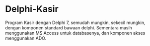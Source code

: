 # Delphi-Kasir
Program Kasir dengan Delphi 7, semudah mungkin, sekecil mungkin, dengan komponen standard bawaan delphi. Sementara masih menggunakan MS Access untuk databasenya, dan komponen akses menggunakan ADO.
